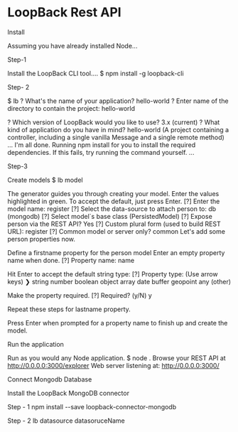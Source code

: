 # LoopBack Rest API 

Install

Assuming you have already installed Node...

Step-1

Install the LoopBack CLI tool....
$ npm install -g loopback-cli

Step- 2

$ lb
? What's the name of your application? hello-world
? Enter name of the directory to contain the project: hello-world

? Which version of LoopBack would you like to use? 3.x (current)
? What kind of application do you have in mind? hello-world (A project containing a controller,
including a single vanilla Message and a single remote method)
...
I'm all done. Running npm install for you to install the required dependencies.
If this fails, try running the command yourself.
... 

Step-3

Create models
$ lb model

The generator guides you through creating your model. 
Enter the values highlighted in green. 
To accept the default, just press Enter.
[?] Enter the model name: register
[?] Select the data-source to attach person to: db (mongodb)
[?] Select model`s base class (PersistedModel)
[?] Expose person via the REST API? Yes
[?] Custom plural form (used to build REST URL): register
[?] Common model or server only? common
Let's add some person properties now.

Define a firstname property for the person model
Enter an empty property name when done.
[?] Property name: name

Hit Enter to accept the default string type:
[?] Property type: (Use arrow keys)
❯ string
  number
  boolean
  object
  array
  date
  buffer
  geopoint
  any
  (other)


Make the property required.
[?] Required? (y/N) y


Repeat these steps for lastname property.

Press Enter when prompted for a property name to finish up and create the model.


Run the application

Run as you would any Node application.
$ node .
Browse your REST API at http://0.0.0.0:3000/explorer
Web server listening at: http://0.0.0.0:3000/


Connect Mongodb Database

Install the LoopBack MongoDB connector

Step - 1
npm install --save loopback-connector-mongodb

Step - 2
lb datasource datasoruceName

